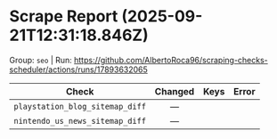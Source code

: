 # Scrape Report (2025-09-21T12:31:18.846Z)

Group: `seo`  |  Run: https://github.com/AlbertoRoca96/scraping-checks-scheduler/actions/runs/17893632065

| Check | Changed | Keys | Error |
|---|:---:|:--|:--|
| `playstation_blog_sitemap_diff` | — |  |  |
| `nintendo_us_news_sitemap_diff` | — |  |  |
